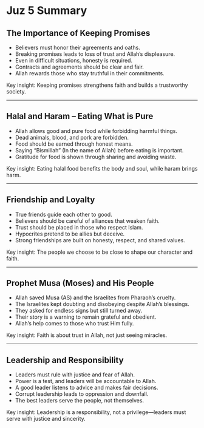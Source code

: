 # Juz 5 Summary

## The Importance of Keeping Promises

- Believers must honor their agreements and oaths.
- Breaking promises leads to loss of trust and Allah’s displeasure.
- Even in difficult situations, honesty is required.
- Contracts and agreements should be clear and fair.
- Allah rewards those who stay truthful in their commitments.

Key insight: Keeping promises strengthens faith and builds a trustworthy society.

---

## Halal and Haram – Eating What is Pure

- Allah allows good and pure food while forbidding harmful things.
- Dead animals, blood, and pork are forbidden.
- Food should be earned through honest means.
- Saying “Bismillah” (In the name of Allah) before eating is important.
- Gratitude for food is shown through sharing and avoiding waste.

Key insight: Eating halal food benefits the body and soul, while haram brings harm.

---

## Friendship and Loyalty

- True friends guide each other to good.
- Believers should be careful of alliances that weaken faith.
- Trust should be placed in those who respect Islam.
- Hypocrites pretend to be allies but deceive.
- Strong friendships are built on honesty, respect, and shared values.

Key insight: The people we choose to be close to shape our character and faith.

---

## Prophet Musa (Moses) and His People

- Allah saved Musa (AS) and the Israelites from Pharaoh’s cruelty.
- The Israelites kept doubting and disobeying despite Allah’s blessings.
- They asked for endless signs but still turned away.
- Their story is a warning to remain grateful and obedient.
- Allah’s help comes to those who trust Him fully.

Key insight: Faith is about trust in Allah, not just seeing miracles.

---

## Leadership and Responsibility

- Leaders must rule with justice and fear of Allah.
- Power is a test, and leaders will be accountable to Allah.
- A good leader listens to advice and makes fair decisions.
- Corrupt leadership leads to oppression and downfall.
- The best leaders serve the people, not themselves.

Key insight: Leadership is a responsibility, not a privilege—leaders must serve with justice and sincerity.
